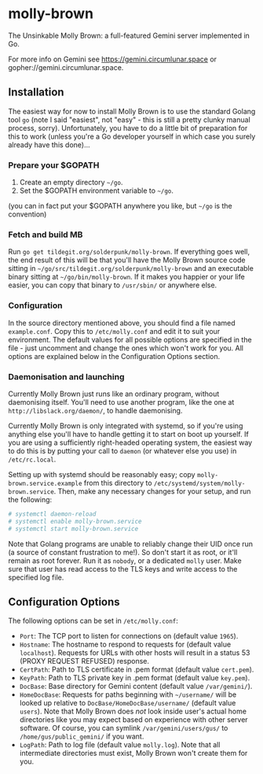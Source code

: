 # molly-brown

The Unsinkable Molly Brown: a full-featured Gemini server implemented in Go.

For more info on Gemini see https://gemini.circumlunar.space or
gopher://gemini.circumlunar.space.

## Installation

The easiest way for now to install Molly Brown is to use the standard
Golang tool `go` (note I said "easiest", not "easy" - this is still a
pretty clunky manual process, sorry).  Unfortunately, you have to do a
little bit of preparation for this to work (unless you're a Go
developer yourself in which case you surely already have this done)...

### Prepare your $GOPATH

1. Create an empty directory `~/go`.
2. Set the $GOPATH environment variable to `~/go`.

(you can in fact put your $GOPATH anywhere you like, but `~/go` is the
convention)

### Fetch and build MB

Run `go get tildegit.org/solderpunk/molly-brown`.  If everything goes
well, the end result of this will be that you'll have the Molly Brown
source code sitting in `~/go/src/tildegit.org/solderpunk/molly-brown`
and an executable binary sitting at `~/go/bin/molly-brown`.  If it
makes you happier or your life easier, you can copy that binary to
`/usr/sbin/` or anywhere else.

### Configuration

In the source directory mentioned above, you should find a file named
`example.conf`.  Copy this to `/etc/molly.conf` and edit it to suit
your environment.  The default values for all possible options are
specified in the file - just uncomment and change the ones which won't
work for you.  All options are explained below in the Configuration
Options section.

### Daemonisation and launching

Currently Molly Brown just runs like an ordinary program, without
daemonising itself.  You'll need to use another program, like the one
at `http://libslack.org/daemon/`, to handle daemonising.

Currently Molly Brown is only integrated with systemd, so if you're
using anything else you'll have to handle getting it to start on boot up
yourself.  If you are using a sufficiently right-headed operating
system, the easiest way to do this is by putting your call to
`daemon` (or whatever else you use) in `/etc/rc.local`.

Setting up with systemd should be reasonably easy; copy
`molly-brown.service.example` from this directory to
`/etc/systemd/system/molly-brown.service`. Then, make any necessary
changes for your setup, and run the following:

```sh
# systemctl daemon-reload
# systemctl enable molly-brown.service
# systemctl start molly-brown.service
```

Note that Golang programs are unable to reliably change their UID once
run (a source of constant frustration to me!).  So don't start it as
root, or it'll remain as root forever.  Run it as `nobody`, or a
dedicated `molly` user.  Make sure that user has read access to the
TLS keys and write access to the specified log file.

## Configuration Options

The following options can be set in `/etc/molly.conf`:

* `Port`: The TCP port to listen for connections on (default value
  `1965`).
* `Hostname`: The hostname to respond to requests for (default value
  `localhost`).  Requests for URLs with other hosts will result in a
  status 53 (PROXY REQUEST REFUSED) response.
* `CertPath`: Path to TLS certificate in .pem format (default value
  `cert.pem`).
* `KeyPath`: Path to TLS private key in .pem format (default value
  `key.pem`).
* `DocBase`: Base directory for Gemini content (default value
  `/var/gemini/`).
* `HomeDocBase`: Requests for paths beginning with `~/username/` will
  be looked up relative to `DocBase/HomeDocBase/username/` (default
  value `users`).  Note that Molly Brown does *not* look inside user's
  actual home directories like you may expect based on experience with
  other server software.  Of course, you can symlink
  `/var/gemini/users/gus/` to `/home/gus/public_gemini/` if you want.
* `LogPath`: Path to log file (default value `molly.log`).  Note that
  all intermediate directories must exist, Molly Brown won't create
  them for you.
